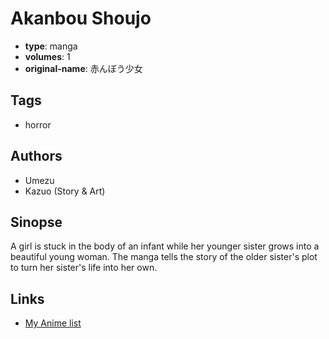 # Akanbou Shoujo

-   **type**: manga
-   **volumes**: 1
-   **original-name**: 赤んぼう少女

## Tags

-   horror

## Authors

-   Umezu
-   Kazuo (Story & Art)

## Sinopse

A girl is stuck in the body of an infant while her younger sister grows into a beautiful young woman. The manga tells the story of the older sister's plot to turn her sister's life into her own.

## Links

-   [My Anime list](https://myanimelist.net/manga/10289/Akanbou_Shoujo)
